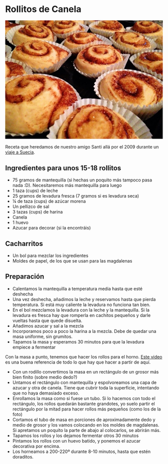 # Rollitos de Canela 

<img src="/recetas/img/rollitos-de-canela.jpg" width="640">

Receta que heredamos de nuestro amigo Santi allá por el 2009 durante un [viaje a Suecia](https://www.flickr.com/photos/mamuso/3268324411/).


## Ingredientes para unos 15-18 rollitos

- 75 gramos de mantequilla (si hechas un poquito más tampoco pasa nada :D). Necesitaremos más mantequilla para luego
- 1 taza (cups) de leche
- 25 gramos de levadura fresca (7 gramos si es levadura seca)
- ¼ de taza (cups) de azúcar morena
- Un pellizco de sal
- 3 tazas (cups) de harina
- Canela
- 1 huevo
- Azucar para decorar (si la encontráis)

## Cacharritos

- Un bol para mezclar los ingredientes
- Moldes de papel, de los que se usan para las magdalenas

## Preparación

- Calentamos la mantequilla a temperatura media hasta que esté deshecha
- Una vez deshecha, añadimos la leche y reservamos hasta que pierda temperatura. Si está muy caliente la levadura no funciona tan bien.
- En el bol mezclamos la levadura con la leche y la mantequilla. Si la levadura es fresca hay que romperla en cachitos pequeños y darle vueltas hasta que quede disuelta.
- Añadimos azucar y sal a la mezcla
- Incorporamos poco a poco la harina a la mezcla. Debe de quedar una masa uniforme, sin grumitos.
- Tapamos la masa y esperamos 30 minutos para que la levadura empiece a fermentar

Con la masa a punto, tenemos que hacer los rollos para el horno. [Este video](https://www.youtube.com/watch?v=InCbewpd8AU) es una buena referencia de todo lo que hay que hacer a partir de aquí. 

- Con un rodillo convertimos la masa en un rectángulo de un grosor más bien finito (sobre medio dedo?)
- Untamos el rectángulo con mantequilla y espolvoreamos una capa de azucar y otra de canela. Tiene que cubrir toda la superficie, intentando que no haya demasiado exceso.
- Enrollamos la masa como si fuese un tubo. Si lo hacemos con todo el rectángulo, los rollos quedarán bastante grandotes, yo suelo partir el rectángulo por la mitad para hacer rollos más pequeños (como los de la foto)
- Cortamos el tubo de masa en porciones de aproximadamente dedo y medio de grosor y los vamos colocando en los moldes de magdalenas. Si apretamos un poquito la parte de abajo al colocarlos, se abrirán más.
- Tapamos los rollos y los dejamos fermentar otros 30 minutos
- Pintamos los rollos con un huevo batido, y ponemos el azucar decorativa por encima.
- Los horneamos a 200-220º durante 8-10 minutos, hasta que estén doraditos.
